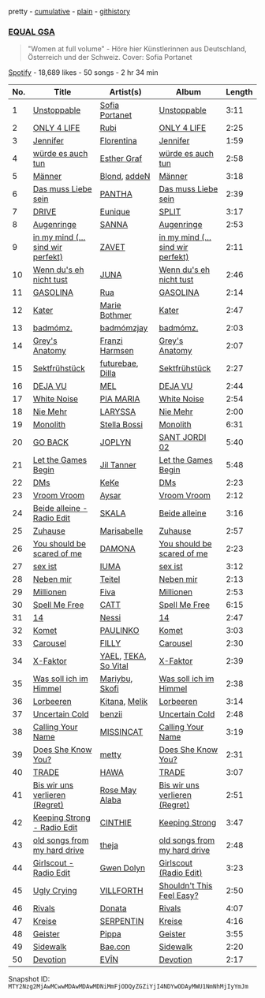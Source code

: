 pretty - [cumulative](/playlists/cumulative/37i9dQZF1DWVA5o3WHL2eG.md) - [plain](/playlists/plain/37i9dQZF1DWVA5o3WHL2eG) - [githistory](https://github.githistory.xyz/mackorone/spotify-playlist-archive/blob/main/playlists/plain/37i9dQZF1DWVA5o3WHL2eG)

### [EQUAL GSA](https://open.spotify.com/playlist/37i9dQZF1DWVA5o3WHL2eG)

> "Women at full volume" \- Höre hier Künstlerinnen aus Deutschland, Österreich und der Schweiz\. Cover: Sofia Portanet

[Spotify](https://open.spotify.com/user/spotify) - 18,689 likes - 50 songs - 2 hr 34 min

| No. | Title | Artist(s) | Album | Length |
|---|---|---|---|---|
| 1 | [Unstoppable](https://open.spotify.com/track/22CKOOivvI8mP30GlYS8WK) | [Sofia Portanet](https://open.spotify.com/artist/6QtH2p5QkuzncnyK1Uu2EZ) | [Unstoppable](https://open.spotify.com/album/4OEhImZK3QYFBxeayvDULa) | 3:11 |
| 2 | [ONLY 4 LIFE](https://open.spotify.com/track/3cSnRerT5ZRmPLMmGwRJLb) | [Rubi](https://open.spotify.com/artist/0VlrorDSkEbLK1D6VvMgd2) | [ONLY 4 LIFE](https://open.spotify.com/album/0nUeigcz2YIFDMWrZmnZLU) | 2:25 |
| 3 | [Jennifer](https://open.spotify.com/track/77M47FwpTxJ8jhDpA2l5Dt) | [Florentina](https://open.spotify.com/artist/7adCbfW9aRcBxWhuuSNXTo) | [Jennifer](https://open.spotify.com/album/3liMvG4eUJiRc3lMyo3jmY) | 1:59 |
| 4 | [würde es auch tun](https://open.spotify.com/track/0DtP2my2j6tXlt3VhGgepl) | [Esther Graf](https://open.spotify.com/artist/1FXdfOOisB3d3hfZOjhjID) | [würde es auch tun](https://open.spotify.com/album/4gi0fUapv3mLwmrbJpTjxt) | 2:58 |
| 5 | [Männer](https://open.spotify.com/track/6dQPQikamiuTl8WoUWJ7vi) | [Blond](https://open.spotify.com/artist/4WnfD0e5J91W7zyHBK6svA), [addeN](https://open.spotify.com/artist/37SgaZuWj0yxWXetbYOe7C) | [Männer](https://open.spotify.com/album/0MOVco79zILYTrD4cDaU8f) | 3:18 |
| 6 | [Das muss Liebe sein](https://open.spotify.com/track/3hLU79BvIP0uJAQBj8TO7n) | [PANTHA](https://open.spotify.com/artist/40TyBBFIw2Nw3psoWIkNI8) | [Das muss Liebe sein](https://open.spotify.com/album/5r1BOuqrbsi0IOrZ3coCgn) | 2:39 |
| 7 | [DRIVE](https://open.spotify.com/track/4UtoBuaydSltO29GqrraBi) | [Eunique](https://open.spotify.com/artist/7MSwVATA5fRIxRA6Z0BmTe) | [SPLIT](https://open.spotify.com/album/7ylHNg7g5WHZMemPSsHcuN) | 3:17 |
| 8 | [Augenringe](https://open.spotify.com/track/0LB4OdGHBeS62dFmTp3hO1) | [SANNA](https://open.spotify.com/artist/7yCKN6vsAdJeyG5J7wGhFd) | [Augenringe](https://open.spotify.com/album/0Hb2tK4JSsyfaB7h7mKP4y) | 2:53 |
| 9 | [in my mind \(…sind wir perfekt\)](https://open.spotify.com/track/4jJva9WWChpuSpKMdfKxQ6) | [ZAVET](https://open.spotify.com/artist/4iIpwanKVqfqqMXhJOyTFG) | [in my mind \(…sind wir perfekt\)](https://open.spotify.com/album/4dFcys5abpY2AUJ1ZOMTps) | 2:11 |
| 10 | [Wenn du's eh nicht tust](https://open.spotify.com/track/4KwLkmnOQPpoVpD7dIyvUS) | [JUNA](https://open.spotify.com/artist/7BAvtoWO84xzAOwaSKDYlj) | [Wenn du's eh nicht tust](https://open.spotify.com/album/2JCd96fTDAgCtHF9F7GCLZ) | 2:46 |
| 11 | [GASOLINA](https://open.spotify.com/track/7zC2vyrgGRvQeFho4sEfyL) | [Rua](https://open.spotify.com/artist/6mEktZc9hTEYmOEBgG9fpw) | [GASOLINA](https://open.spotify.com/album/7BtG8m2SYkXs8UicDQQCo9) | 2:14 |
| 12 | [Kater](https://open.spotify.com/track/7y9Kp4Tjka2B52vtuY4Jse) | [Marie Bothmer](https://open.spotify.com/artist/5tfGWI8xQ33fxhcMq3GufB) | [Kater](https://open.spotify.com/album/0XZTfLHBEDDCyxfL7vMYF1) | 2:47 |
| 13 | [badmómz.](https://open.spotify.com/track/4ZTK3Zsw7cawBxEWgO0GTr) | [badmómzjay](https://open.spotify.com/artist/7oWrEQO1d3klp0Qrfh7a5h) | [badmómz.](https://open.spotify.com/album/5sGUW7aY98OedUfAmFKzDz) | 2:03 |
| 14 | [Grey's Anatomy](https://open.spotify.com/track/5CheTDfGjLq2j9Uk2gvsOf) | [Franzi Harmsen](https://open.spotify.com/artist/37ctEiNvHyyUL9KDjRUV0W) | [Grey's Anatomy](https://open.spotify.com/album/179HmxvzZVeFyFpJMeA7zg) | 2:07 |
| 15 | [Sektfrühstück](https://open.spotify.com/track/164s1h9u0O4gWAGseDIBKR) | [futurebae](https://open.spotify.com/artist/0UYSigAjotRo84aypVTw0Q), [Dilla](https://open.spotify.com/artist/17l4XlVVWNktDeJDigQ3HJ) | [Sektfrühstück](https://open.spotify.com/album/6EtXewGaltDSG8CmlNMYgT) | 2:27 |
| 16 | [DEJA VU](https://open.spotify.com/track/54uPYRaxuV9AyLYrhyQW49) | [MEL](https://open.spotify.com/artist/6FlJleUXbFb19c0U2BocbM) | [DEJA VU](https://open.spotify.com/album/01NWWpfD8KdMXIJeKqonLE) | 2:44 |
| 17 | [White Noise](https://open.spotify.com/track/1iAUVQfVxE2BLBVj94HoBy) | [PIA MARIA](https://open.spotify.com/artist/76FvAg4V0F4hX5rNFF0MFZ) | [White Noise](https://open.spotify.com/album/1uBFqmbLOwGHaLXvZhkr8g) | 2:54 |
| 18 | [Nie Mehr](https://open.spotify.com/track/6CYKqDbvVwi6qlUtcenEDM) | [LARYSSA](https://open.spotify.com/artist/6PDF2Plzpbcd21czXbH6pa) | [Nie Mehr](https://open.spotify.com/album/5o8bPr5KDwwyM8R7VhWr4Z) | 2:00 |
| 19 | [Monolith](https://open.spotify.com/track/2TBCjgsbpGpf664aA0V5B2) | [Stella Bossi](https://open.spotify.com/artist/3mRoki0oqjOZy7pXCd2cSz) | [Monolith](https://open.spotify.com/album/3fpazL83dR1sdhVixTXarD) | 6:31 |
| 20 | [GO BACK](https://open.spotify.com/track/66Ofs7OCzCTBVyq6J0oef0) | [JOPLYN](https://open.spotify.com/artist/32Jt1AK733JbFR82hEZ0Ih) | [SANT JORDI 02](https://open.spotify.com/album/0ZvrMbXUFxckG4gp1NEkMh) | 5:40 |
| 21 | [Let the Games Begin](https://open.spotify.com/track/7lKOrMhonHXZEEImIMqfn3) | [Jil Tanner](https://open.spotify.com/artist/6S9C7LP9TXbeJhoV18RmEK) | [Let the Games Begin](https://open.spotify.com/album/1hBil9bmdI7hDDF2T5xo4w) | 5:48 |
| 22 | [DMs](https://open.spotify.com/track/3SWHOSTh2cyledTEtOyzAk) | [KeKe](https://open.spotify.com/artist/72uK8geg5BPRRzdGBmmtAF) | [DMs](https://open.spotify.com/album/1GrSsPWvJlutbq9tWGgx9n) | 2:23 |
| 23 | [Vroom Vroom](https://open.spotify.com/track/5eGdLgiWcTWCL0n3saJCrW) | [Aysar](https://open.spotify.com/artist/1NwgjGe4PKnpX1lSV2d2Vo) | [Vroom Vroom](https://open.spotify.com/album/3ROumfvwZCJVwOnrI70i4O) | 2:12 |
| 24 | [Beide alleine \- Radio Edit](https://open.spotify.com/track/4rW2mF4NZX5BrhMQP62kun) | [SKALA](https://open.spotify.com/artist/43hoEqOilY8CNQ3hzms5Pq) | [Beide alleine](https://open.spotify.com/album/5JGSlIeTcoqNhjIEZguAte) | 3:16 |
| 25 | [Zuhause](https://open.spotify.com/track/0jPrdybe6ZbQXHzSVfILxy) | [Marisabelle](https://open.spotify.com/artist/7juQyo2bnOdDsd0V4UDYdH) | [Zuhause](https://open.spotify.com/album/2HSHbNpe5eQW7hgWOHWN2E) | 2:57 |
| 26 | [You should be scared of me](https://open.spotify.com/track/0kyUoKAxI6UriX2nXZmmbA) | [DAMONA](https://open.spotify.com/artist/7465nr7hnjHt9YXICL2T8w) | [You should be scared of me](https://open.spotify.com/album/6Tzlr6vq8fpmxFJM5KdXX9) | 2:23 |
| 27 | [sex ist](https://open.spotify.com/track/6B11od1TPTbJMEDLWoilyw) | [IUMA](https://open.spotify.com/artist/3sQkqWv3GPcfimQ2bobl2a) | [sex ist](https://open.spotify.com/album/0DP1Y6HAdM1d3u7Ml8V9iG) | 3:12 |
| 28 | [Neben mir](https://open.spotify.com/track/1UDXizPQZwgoh5KCDA2umX) | [Teitel](https://open.spotify.com/artist/6VkRWk5nRi04LqIJwFo4OX) | [Neben mir](https://open.spotify.com/album/5QEFOgU8FJMsTezP9B5c9u) | 2:13 |
| 29 | [Millionen](https://open.spotify.com/track/0h7eLGSCuTXncP1ewLGJvf) | [Fiva](https://open.spotify.com/artist/1yyVo8VBUjIsROi57j7UIh) | [Millionen](https://open.spotify.com/album/0XZh31usZloDqMWdj9lS35) | 2:53 |
| 30 | [Spell Me Free](https://open.spotify.com/track/5HqwIMsJYJclEzCuiVMjEh) | [CATT](https://open.spotify.com/artist/4vECkYVXR5tUXqDk2LVzkJ) | [Spell Me Free](https://open.spotify.com/album/1sxmGb4ycn0jhoHCLNPm0h) | 6:15 |
| 31 | [14](https://open.spotify.com/track/3RL3aQtpXTkJAfPwblRR3K) | [Nessi](https://open.spotify.com/artist/2kE8IGeVPqfCUkVoKyCotA) | [14](https://open.spotify.com/album/0ISBw6BVJsFKSqi9jFg0jz) | 2:47 |
| 32 | [Komet](https://open.spotify.com/track/5m0vxNYxKq2toU20v8LaYL) | [PAULINKO](https://open.spotify.com/artist/6q19W6LjTlGIOtq4n0Hc54) | [Komet](https://open.spotify.com/album/384CJXmYVjdbN2gUU1qQUN) | 3:03 |
| 33 | [Carousel](https://open.spotify.com/track/2q4t1euGiFXYFEtSbHLZrO) | [FILLY](https://open.spotify.com/artist/78lCJYozxlzWtocLnPKZ0f) | [Carousel](https://open.spotify.com/album/3FqxNzavR21BgN4E2LDkwf) | 2:30 |
| 34 | [X\-Faktor](https://open.spotify.com/track/2jSEuZ5b2B3C9C1JprPJLh) | [YAEL](https://open.spotify.com/artist/3kJ7c6rBMrQaLAXIFb61vp), [TEKA](https://open.spotify.com/artist/2F0Rs5ZuW4NHX4iGPWaL2c), [So Vital](https://open.spotify.com/artist/6vU3KUDQGWbkupZn1iu6W0) | [X\-Faktor](https://open.spotify.com/album/6bjGsSQcIQbAUHu60G3OCA) | 2:39 |
| 35 | [Was soll ich im Himmel](https://open.spotify.com/track/1ixdRkSOviY8DaV2PFYAI4) | [Mariybu](https://open.spotify.com/artist/3R1Ha6KqmyhC2vUrmEocEG), [Skofi](https://open.spotify.com/artist/6Fip3yMOPnSLEhRRj99Olt) | [Was soll ich im Himmel](https://open.spotify.com/album/5ChOXcw4aSCVTStIv3xl8f) | 2:38 |
| 36 | [Lorbeeren](https://open.spotify.com/track/1gnstVrTLGzFjCrW1PAUr7) | [Kitana](https://open.spotify.com/artist/1FBJzPfimpHWiTrKDoOwDK), [Melik](https://open.spotify.com/artist/5bCFJw4xliweoLdGOiHrUz) | [Lorbeeren](https://open.spotify.com/album/7yzyRoGpGbKdeTHVDG9BDu) | 3:14 |
| 37 | [Uncertain Cold](https://open.spotify.com/track/3XuQbegDSf5To2qCM4sZav) | [benzii](https://open.spotify.com/artist/2v4qy7Tmy7AcIXZuUH4eJ1) | [Uncertain Cold](https://open.spotify.com/album/59LEVXmzZqjibAAbYiacpm) | 2:48 |
| 38 | [Calling Your Name](https://open.spotify.com/track/2L4TchQ54d2rHkhhCbiMGT) | [MISSINCAT](https://open.spotify.com/artist/5P9sPzKeZ0A6OEe3hQAR0v) | [Calling Your Name](https://open.spotify.com/album/0dvHTrkKxj3YrYVO4xQKOW) | 3:19 |
| 39 | [Does She Know You?](https://open.spotify.com/track/4SjnaadFrPkAoM1bXLUyLt) | [metty](https://open.spotify.com/artist/7Db5PkiQYNyku1FZdizAVW) | [Does She Know You?](https://open.spotify.com/album/60CmEaPmp0suS6zhK79l95) | 2:31 |
| 40 | [TRADE](https://open.spotify.com/track/5uu5sFyGia3nZjC6WClmtn) | [HAWA](https://open.spotify.com/artist/2YwiHXMC3iIiXZEQZ5PUJG) | [TRADE](https://open.spotify.com/album/4q3zUHMIWeMqRq4Wwrbym4) | 3:07 |
| 41 | [Bis wir uns verlieren \(Regret\)](https://open.spotify.com/track/4PqGQYsfvkO53Ip2CiUBZk) | [Rose May Alaba](https://open.spotify.com/artist/2ZMK00G23KPZRXv5uETA5s) | [Bis wir uns verlieren \(Regret\)](https://open.spotify.com/album/7H2pk16x19qA06QbJQEPDq) | 2:51 |
| 42 | [Keeping Strong \- Radio Edit](https://open.spotify.com/track/779ilPXl7ty7nVg6TLs4fC) | [CINTHIE](https://open.spotify.com/artist/764H8zG8sTf5FPHWHW5bvh) | [Keeping Strong](https://open.spotify.com/album/78KzSdWVdX7uleTgTgsUTI) | 3:47 |
| 43 | [old songs from my hard drive](https://open.spotify.com/track/3HOv0kTPDcaCDeIzO0Tzbm) | [theja](https://open.spotify.com/artist/38DT4VMpA3qK1UqZgUB9Ag) | [old songs from my hard drive](https://open.spotify.com/album/0uqviYM4nlEuvzLGqUpBIf) | 2:48 |
| 44 | [Girlscout \- Radio Edit](https://open.spotify.com/track/1m7sthjJM36FPWPqxeCYrF) | [Gwen Dolyn](https://open.spotify.com/artist/4GYs1X1Knyogk7tJVXNlv7) | [Girlscout \(Radio Edit\)](https://open.spotify.com/album/112fTyGIrQthQzrEODHTU2) | 3:23 |
| 45 | [Ugly Crying](https://open.spotify.com/track/109BLQtcinQLlCusm5Oq7g) | [VILLFORTH](https://open.spotify.com/artist/5zZFUqzTf5EItusaDuzmXG) | [Shouldn't This Feel Easy?](https://open.spotify.com/album/2p67J4G5MTjSd4okkg8Bqm) | 2:50 |
| 46 | [Rivals](https://open.spotify.com/track/4d3aKUKaO2BWLoLKDi5rTq) | [Donata](https://open.spotify.com/artist/6rC5q8dgyXjvNUICucB075) | [Rivals](https://open.spotify.com/album/6t12A79zxzSi3TTg1Vd0wK) | 4:07 |
| 47 | [Kreise](https://open.spotify.com/track/5u8ixtpEUurxQuExBH9xmR) | [SERPENTIN](https://open.spotify.com/artist/5OqZTCIS0UcVN7tPiUtGEF) | [Kreise](https://open.spotify.com/album/62favLTiBxkwaMRj3NmwAp) | 4:16 |
| 48 | [Geister](https://open.spotify.com/track/4UyzgaRIZsYy8zpROQupii) | [Pippa](https://open.spotify.com/artist/3YnovPMNx58Jp0JCpNUz6x) | [Geister](https://open.spotify.com/album/7tSiyBoEI8yFezNZsFwQdB) | 3:55 |
| 49 | [Sidewalk](https://open.spotify.com/track/23jcLRQeXNcZWZrBIKeuY8) | [Bae.con](https://open.spotify.com/artist/13Vka7xGjRHhIOGzvomJZd) | [Sidewalk](https://open.spotify.com/album/7bvIFa8V7Oj9yZbv9H69x0) | 2:20 |
| 50 | [Devotion](https://open.spotify.com/track/2Pjw8w7KSQkPLPp8RjOvCZ) | [EVÎN](https://open.spotify.com/artist/0lWgtltnu46nD7fJxTjarO) | [Devotion](https://open.spotify.com/album/7ucUAUJPPqoDdmOW69I7vP) | 2:17 |

Snapshot ID: `MTY2Nzg2MjAwMCwwMDAwMDAwMDNiMmFjODQyZGZiYjI4NDYwODAyMWU1NmNhMjIyYmJm`
